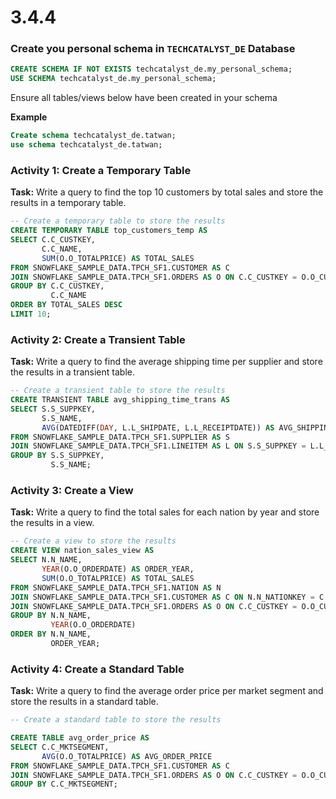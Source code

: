 # 3.4.4

### Create you personal schema in `TECHCATALYST_DE` Database

```sql
CREATE SCHEMA IF NOT EXISTS techcatalyst_de.my_personal_schema;
USE SCHEMA techcatalyst_de.my_personal_schema;

```

Ensure all tables/views below have been created in your schema 

**Example**

```sql
Create schema techcatalyst_de.tatwan;
use schema techcatalyst_de.tatwan;
```



### Activity 1: Create a Temporary Table

**Task:** Write a query to find the top 10 customers by total sales and store the results in a temporary table.

```sql
-- Create a temporary table to store the results
CREATE TEMPORARY TABLE top_customers_temp AS
SELECT C.C_CUSTKEY,
       C.C_NAME,
       SUM(O.O_TOTALPRICE) AS TOTAL_SALES
FROM SNOWFLAKE_SAMPLE_DATA.TPCH_SF1.CUSTOMER AS C
JOIN SNOWFLAKE_SAMPLE_DATA.TPCH_SF1.ORDERS AS O ON C.C_CUSTKEY = O.O_CUSTKEY
GROUP BY C.C_CUSTKEY,
         C.C_NAME
ORDER BY TOTAL_SALES DESC
LIMIT 10;
```





### Activity 2: Create a Transient Table

**Task:** Write a query to find the average shipping time per supplier and store the results in a transient table.

```sql
-- Create a transient table to store the results
CREATE TRANSIENT TABLE avg_shipping_time_trans AS
SELECT S.S_SUPPKEY,
       S.S_NAME,
       AVG(DATEDIFF(DAY, L.L_SHIPDATE, L.L_RECEIPTDATE)) AS AVG_SHIPPING_DAYS
FROM SNOWFLAKE_SAMPLE_DATA.TPCH_SF1.SUPPLIER AS S
JOIN SNOWFLAKE_SAMPLE_DATA.TPCH_SF1.LINEITEM AS L ON S.S_SUPPKEY = L.L_SUPPKEY
GROUP BY S.S_SUPPKEY,
         S.S_NAME;

```



### Activity 3: Create a View

**Task:** Write a query to find the total sales for each nation by year and store the results in a view.

```sql
-- Create a view to store the results
CREATE VIEW nation_sales_view AS
SELECT N.N_NAME,
       YEAR(O.O_ORDERDATE) AS ORDER_YEAR,
       SUM(O.O_TOTALPRICE) AS TOTAL_SALES
FROM SNOWFLAKE_SAMPLE_DATA.TPCH_SF1.NATION AS N
JOIN SNOWFLAKE_SAMPLE_DATA.TPCH_SF1.CUSTOMER AS C ON N.N_NATIONKEY = C.C_NATIONKEY
JOIN SNOWFLAKE_SAMPLE_DATA.TPCH_SF1.ORDERS AS O ON C.C_CUSTKEY = O.O_CUSTKEY
GROUP BY N.N_NAME,
         YEAR(O.O_ORDERDATE)
ORDER BY N.N_NAME,
         ORDER_YEAR;
```



### Activity 4: Create a Standard Table

**Task:** Write a query to find the average order price per market segment and store the results in a standard table.

```sql
-- Create a standard table to store the results

CREATE TABLE avg_order_price AS
SELECT C.C_MKTSEGMENT,
       AVG(O.O_TOTALPRICE) AS AVG_ORDER_PRICE
FROM SNOWFLAKE_SAMPLE_DATA.TPCH_SF1.CUSTOMER AS C
JOIN SNOWFLAKE_SAMPLE_DATA.TPCH_SF1.ORDERS AS O ON C.C_CUSTKEY = O.O_CUSTKEY
GROUP BY C.C_MKTSEGMENT;
```

